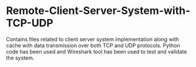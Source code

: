# Remote-Client-Server-System-with-TCP-UDP
Contains files related to client server system implementation along with cache with data transmission over both TCP and UDP protocols. Python code has been used and Wireshark tool has been used to test and validate the system.
